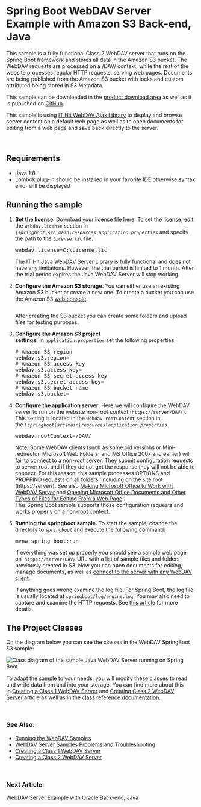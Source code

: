 
<h1 class="d-xl-block d-none">Spring Boot WebDAV Server Example with Amazon S3 Back-end, Java</h1>
<p>This sample&nbsp;is a fully functional Class 2 WebDAV server that runs on the Spring Boot framework and stores all data in the Amazon S3 bucket.&nbsp;The WebDAV requests are processed on a /DAV/ context, while the rest of the website processes regular HTTP requests, serving web pages. Documents are being published from the Amazon S3 bucket with locks and custom attributed being stored in S3 Metadata.&nbsp;</p>
<p>This sample can be downloaded in the <a title="Download" href="https://www.webdavsystem.com/javaserver/download/">product download area</a> as well as it is published on&nbsp;<a href="https://github.com/ITHit/WebDAVServerSamplesJava/tree/master/Java/javax/springboots3storage">GitHub</a>.</p>
<p><span>This sample is using&nbsp;</span><a title="AJAX Library" href="https://www.webdavsystem.com/ajax/">IT Hit WebDAV Ajax Library</a><span>&nbsp;to display and browse server content on a default web page as well as to open documents for editing from a web page and save back directly to the server.</span><span></span></p>
<p>&nbsp;</p>
<h2>Requirements</h2>
<ul>
<li>Java 1.8.</li>
<li>Lombok plug-in should be installed in your favorite IDE otherwise syntax error will be displayed</li>
</ul>
<h2>Running the sample</h2>
<ol>
<li>
<p><strong>Set the license</strong>.&nbsp;Download your license file&nbsp;<a href="https://www.webdavsystem.com/javaserver/download/">here</a>. To set the license, edit the <code class="code">webdav.license</code>&nbsp;section in <code class="code"><em>\springboot\src\main\resources\application.properties</em></code>&nbsp;and specify the path to the&nbsp;<code class="code"><em>license.lic</em></code>&nbsp;file.</p>
<pre class="brush:html;auto-links:false;toolbar:false">webdav.license=C:\License.lic</pre>
The IT Hit Java WebDAV Server Library is fully functional and does not have any limitations. However, the trial period is limited to 1 month. After the trial period expires the Java WebDAV Server will stop working.<span></span></li>
<li>
<p><strong>Configure the Amazon S3 storage</strong>. You can either use an existing Amazon S3 bucket or create a new one. To create a bucket you can use the Amazon S3 <a title="web console" href="https://s3.console.aws.amazon.com/s3/home">web console</a>.&nbsp;</p>
<p><img id="__mcenew" alt="" src="https://www.webdavsystem.com/media/2127/createb.jpg" rel="122335"></p>
<p>After creating the S3 bucket you can create some folders and upload files for testing purposes.</p>
</li>
<li>
<p><strong>Configure the Amazon S3 project settings.</strong>&nbsp;In&nbsp;<code class="code">application.properties</code>&nbsp;set the following properties:</p>
<pre class="brush:xml;auto-links:false;toolbar:false"># Amazon S3 region
webdav.s3.region=
# Amazon S3 access key
webdav.s3.access-key=
# Amazon S3 secret access key
webdav.s3.secret-access-key=
# Amazon S3 bucket name
webdav.s3.bucket=
</pre>
</li>
<li>
<p><strong>Configure the application server</strong>.&nbsp;Here we will configure the WebDAV server to run on the website non-root context (<code class="code">https://server/DAV/</code>). This setting is located in the <code class="code">webdav.rootContext</code>&nbsp;section in the&nbsp;<em><code class="code">\springboot\src\main\resources\application.properties</code>.</em></p>
<pre class="brush:html;auto-links:false;toolbar:false">webdav.rootContext=/DAV/</pre>
<span><span class="warn"><span>Note:</span>&nbsp;Some WebDAV clients (such as some old versions or Mini-redirector, Microsoft Web Folders, and MS Office 2007 and earlier) will fail to connect to a non-root server. They submit configuration requests to server root and if they do not get the response they will not be able to connect.&nbsp;<span>For this reason, this sample processes OPTIONS and PROPFIND requests on all folders, including on the site root (https://server/).</span> See also&nbsp;<a title="Working with MS Office" href="https://www.webdavsystem.com/javaserver/doc/ms_office_read_only/">Making Microsoft Office to Work with WebDAV Server</a>&nbsp;and&nbsp;<a title="Opening Docs" href="https://www.webdavsystem.com/ajax/programming/open-doc-webpage/opening_ms_office_docs/">Opening Microsoft Office Documents and Other Types of Files for Editing From a Web Page</a>.<br>This Spring Boot sample supports those configuration requests and works properly on a non-root context.<br></span></span></li>
<li>
<p><strong>Running the springboot sample.&nbsp;</strong>To start the sample, change the directory to&nbsp;<em><code class="code">springboot</code>&nbsp;</em>and execute the following command:</p>
<pre class="brush:html;auto-links:false;toolbar:false">mvnw spring-boot:run</pre>
<p>If everything was set up properly you should see a sample web page on&nbsp;&nbsp;<code class="code">https://server/DAV/</code>&nbsp;URL with a list of sample files and folders previously created in S3. Now you can open documents for editing, manage documents, as well as&nbsp;<a href="https://www.webdavsystem.com/server/access/">connect to the server with any WebDAV client</a>.</p>
<p>If anything goes wrong examine the log file. For Spring Boot, the log file is usually located at <code class="code">springboot/log/engine.log</code>. You may also need to capture and examine the HTTP requests. See <a title="Troubleshooting" href="https://www.webdavsystem.com/javaserver/server_examples/troubleshooting/">this article</a> for more details.&nbsp;</p>
</li>
</ol>
<h2>The Project&nbsp;Classes</h2>
<p>On the diagram below you can see the classes in the WebDAV SpringBoot S3 sample:</p>
<p><img id="__mcenew" alt="Class diagram of the sample Java WebDAV Server running on Spring Boot" src="https://www.webdavsystem.com/media/1879/springbootdiagram.png" rel="115963"></p>
<p>To adapt the sample to your needs, you will modify these classes to read and write data from and into your storage. You can find more about this in&nbsp;<a title="Creating WebDAV Server" href="https://www.webdavsystem.com/javaserver/doc/">Creating a Class 1 WebDAV Server</a>&nbsp;and&nbsp;<a title="Class 2 / 3 Server" href="https://www.webdavsystem.com/javaserver/doc/create_class_2_webdav_server/">Creating Class 2 WebDAV Server</a>&nbsp;article as well as in the&nbsp;<a href="http://java.webdavsystem.com/">class reference documentation</a>.</p>
<p>&nbsp;</p>
<h3>See Also:</h3>
<ul>
<li><a title="Running" href="https://www.webdavsystem.com/javaserver/server_examples/running_webdav_samples/">Running the WebDAV Samples</a></li>
<li><a title="Troubleshooting" href="https://www.webdavsystem.com/javaserver/server_examples/troubleshooting/">WebDAV Server Samples Problems and Troubleshooting</a></li>
<li><a title="Creating WebDAV Server" href="https://www.webdavsystem.com/javaserver/doc/">Creating a Class 1 WebDAV Server</a>&nbsp;</li>
<li><a title="Class 2 / 3 Server" href="https://www.webdavsystem.com/javaserver/doc/create_class_2_webdav_server/">Creating a Class 2 WebDAV Server</a></li>
</ul>
<p>&nbsp;</p>
<h3 class="para d-inline next-article-heading">Next Article:</h3>
<a title="WebDAV Server Example with Oracle Back-end, Java" href="https://www.webdavsystem.com/javaserver/server_examples/sql_storage/">WebDAV Server Example with Oracle Back-end, Java</a>


